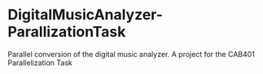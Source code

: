 # DigitalMusicAnalyzer-ParallizationTask
Parallel conversion of the digital music analyzer. A project for the CAB401 Parallelization Task

